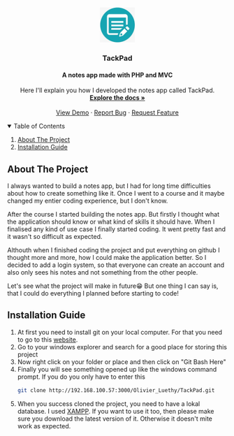 <!-- PROJECT LOGO -->
<br />
<p align="center">
  <a href="http://192.168.100.57:3000/Olivier_Luethy/TackPad.git">
    <img src="images/favicon.ico" alt="Logo" width="80" height="80">
  </a>

  <h3 align="center">TackPad</h3>
  <h4 align="center">A notes app made with PHP and MVC</h4>

  <p align="center">
    Here I'll explain you how I developed the notes app called TackPad.
    <br />
    <a href="http://192.168.100.57:3000/Olivier_Luethy/TackPad.git/README.md"><strong>Explore the docs »</strong></a>
    <br />
    <br />
    <a href="http://192.168.100.57:3000/Olivier_Luethy/TackPad.git">View Demo</a>
    ·
    <a href="http://192.168.100.57:3000/Olivier_Luethy/TackPad.git/issues">Report Bug</a>
    ·
    <a href="http://192.168.100.57:3000/Olivier_Luethy/TackPad.git/issues">Request Feature</a>
  </p>
</p>

<!-- TABLE OF CONTENTS -->
<details open="open">
  <summary>Table of Contents</summary>
  <ol>
    <li>
      <a href="#about-the-project">About The Project</a>
    </li>
    <li>
      <a href="#installation-guide">Installation Guide</a>
    </li>
  </ol>
</details>

<!-- ABOUT THE PROJECT -->
## About The Project

I always wanted to build a notes app, but I had for long time difficulties about how to create something like it. Once I went to a course and it maybe changed my entier coding experience, but I don't know.

After the course I started building the notes app. But firstly I thought what the application should know or what kind of skills it should have.
When I finalised any kind of use case I finally started coding. It went pretty fast and it wasn't so difficult as expected.

Althouth when I finished coding the project and put everything on github I thought more and more, how I could make the application better. So I decided to add a login system, so that everyone can create an account and also only sees his notes and not something from the other people.

Let's see what the project will make in future😁
But one thing I can say is, that I could do everything I planned before starting to code!

<!-- INSTALLATION -->
## Installation Guide

1. At first you need to install git on your local computer. For that you need to go to this [website](https://git-scm.com/downloads).
2. Go to your windows explorer and search for a good place for storing this project
3. Now right click on your folder or place and then click on "Git Bash Here"
4. Finally you will see something opened up like the windows command prompt. If you do you only have to enter this
   ```sh
   git clone http://192.168.100.57:3000/Olivier_Luethy/TackPad.git
   ```
5. When you success cloned the project, you need to have a lokal database. I used [XAMPP](https://www.apachefriends.org/de/index.html). If you want to use it too, then please make sure you download the latest version of it. Otherwise it doesn't mite work as expected.
